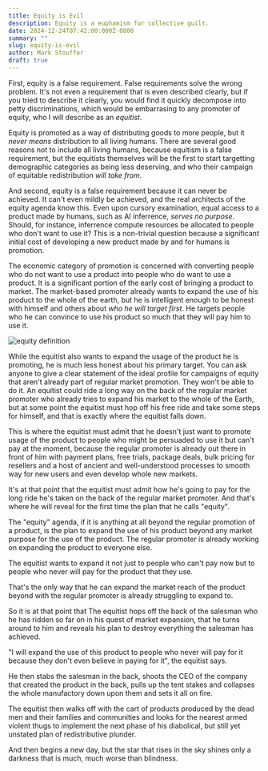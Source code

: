 ```yaml
---
title: Equity is Evil
description: Equity is a euphamism for collective guilt.
date: 2024-12-24T07:42:00:000Z-0800
summary: ""
slug: equity-is-evil
author: Mark Stouffer
draft: true
---
```


First, equity is a false requirement. False requirements solve the wrong problem. It's not even a requirement that is even described clearly, but if you tried to describe it clearly, you would find it quickly decompose into petty discriminations, which would be embarrasing to any promoter of equity, who I will describe as an _equitist_.

Equity is promoted as a way of distributing goods to more people, but it _never means_ distribution to all living humans. There are several good reasons not to include all living humans, because equitism is a false requirement, but the equitists themselves will be the first to start targetting demographic categories as being less deserving, and who their campaign of equitable redistribution _will take from_.

And second, equity is a false requirement because it can never be achieved. It can't even mildly be achieved, and the real architects of the equity agenda know this. Even upon cursory examination, equal access to a product made by humans, such as AI inferrence, _serves no purpose_. Should, for instance, inferrence compute resources be allocated to people who don't want to use it? This is a non-trivial question because a significant initial cost of developing a new product made by and for humans is promotion.

The economic category of promotion is concerned with converting people who do not want to use a product into people who do want to use a product. It is a significant portion of the early cost of bringing a product to market. The market-based promoter already wants to expand the use of his product to the whole of the earth, but he is intelligent enough to be honest with himself and others about _who he will target first_. He targets people who he can convince to use his product so much that they will pay him to use it.

![equity definition](/images/equity-definition_250x285.png)

While the equitist also wants to expand the usage of the product he is promoting, he is much less honest about his primary target. You can ask anyone to give a clear statement of the ideal profile for campaigns of equity that aren't already part of regular market promotion. They won't be able to do it. An equitist could ride a long way on the back of the regular market promoter who already tries to expand his market to the whole of the Earth, but at some point the equitist must hop off his free ride and take some steps for himself, and that is exactly where the equitist falls down.

This is where the equitist must admit that he doesn't just want to promote usage of the product to people who might be persuaded to use it but can't pay at the moment, because the regular promoter is already out there in front of him with payment plans, free trials, package deals, bulk pricing for resellers and a host of ancient and well-understood processes to smooth way for new users and even develop whole new markets.

It's at that point that the equitist must admit how he's going to pay for the long ride he's taken on the back of the regular market promoter. And that's where he will reveal for the first time the plan that he calls "equity".

The "equity" agenda, if it is anything at all beyond the regular promotion of a product, is the plan to expand the use of his product beyond any market purpose for the use of the product. The regular promoter is already working on expanding the product to everyone else.

The equitist wants to expand it not just to people who can't pay now but to people who never will pay for the product that they use.

That's the only way that he can expand the market reach of the product beyond with the regular promoter is already struggling to expand to.

So it is at that point that The equitist hops off the back of the salesman who he has ridden so far on in his quest of market expansion, that he turns around to him and reveals his plan to destroy everything the salesman has achieved.

"I will expand the use of this product to people who never will pay for it because they don't even believe in paying for it", the equitist says.

He then stabs the salesman in the back, shoots the CEO of the company that created the product in the back, pulls up the tent stakes and collapses the whole manufactory down upon them and sets it all on fire.

The equitist then walks off with the cart of products produced by the dead men and their families and communities and looks for the nearest armed violent thugs to implement the next phase of his diabolical, but still yet unstated plan of redistributive plunder.

And then begins a new day, but the star that rises in the sky shines only a darkness that is much, much worse than blindness.
